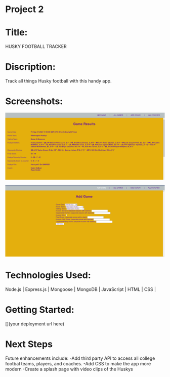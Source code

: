 # Project 2

# Title:
HUSKY FOOTBALL TRACKER

# Discription:
Track all things Husky football with this handy app.

# Screenshots:
![Game Results Page](image.png)

![Add Game Page](image-1.png)

# Technologies Used:
Node.js |
Express.js |
Mongoose |
MongoDB |
JavaScript |
HTML |
CSS |

# Getting Started:
[](your deployment url here)

# Next Steps
Future enhancements include: 
-Add third party API to access all college footbal teams,   players, and coaches.
-Add CSS to make the app more modern
-Create a splash page with video clips of the Huskys